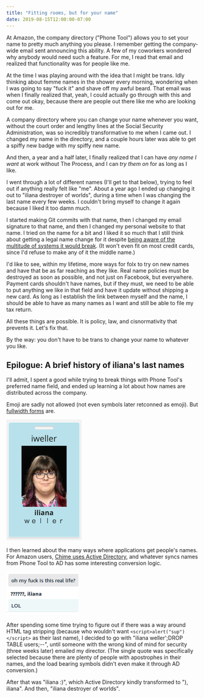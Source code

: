 ```yaml
---
title: "Fitting rooms, but for your name"
date: 2019-08-15T12:00:00-07:00
---
```


At Amazon, the company directory ("Phone Tool") allows you to set your name to pretty much anything you please. I remember getting the company-wide email sent announcing this ability. A few of my coworkers wondered why anybody would need such a feature. For me, I read that email and realized that functionality was for people like me.

At the time I was playing around with the idea that I might be trans. Idly thinking about femme names in the shower every morning, wondering when I was going to say "fuck it" and shave off my awful beard. That email was when I finally realized that, yeah, I could actually go through with this and come out okay, because there are people out there like me who are looking out for me.

A company directory where you can change your name whenever you want, without the court order and lengthy lines at the Social Security Administration, was so incredibly transformative to me when I came out. I changed my name in the directory, and a couple hours later was able to get a spiffy new badge with my spiffy new name.

And then, a year and a half later, I finally realized that I can have _any name I want_ at work without The Process, and I can _try them on_ for as long as I like.

I went through a lot of different names (I'll get to that below), trying to feel out if anything really felt like "me". About a year ago I ended up changing it out to "iliana destroyer of worlds", during a time when I was changing the last name every few weeks. I couldn't bring myself to change it again because I liked it too damn much.

I started making Git commits with that name, then I changed my email signature to that name, and then I changed my personal website to that name. I tried on the name for a bit and I liked it so much that I still think about getting a legal name change for it despite [being aware of the multitude of systems it would break][name-falsehoods]. (It won't even fit on most credit cards, since I'd refuse to make any of it the middle name.)

[name-falsehoods]: https://www.kalzumeus.com/2010/06/17/falsehoods-programmers-believe-about-names/

I'd like to see, within my lifetime, more ways for folx to try on new names and have that be as far reaching as they like. Real name policies must be destroyed as soon as possible, and not just on Facebook, but everywhere. Payment cards shouldn't have names, but if they must, we need to be able to put anything we like in that field and have it update without shipping a new card. As long as I establish the link between myself and the name, I should be able to have as many names as I want and still be able to file my tax return.

All these things are possible. It is policy, law, and cisnormativity that prevents it. Let's fix that.

By the way: you don't have to be trans to change your name to whatever you like.

## Epilogue: A brief history of iliana's last names

I'll admit, I spent a good while trying to break things with Phone Tool's preferred name field, and ended up learning a lot about how names are distributed across the company.

Emoji are sadly not allowed (not even symbols later retconned as emoji). But [fullwidth forms][fullwidth] are.

![A badge displayed in Phone Tool, reading "iliana weller" with "weller" written using full width text](ili-fullwidth.png)

[fullwidth]: https://en.wikipedia.org/wiki/Halfwidth_and_fullwidth_forms

I then learned about the many ways where applications get people's names. For Amazon users, [Chime uses Active Directory](https://docs.aws.amazon.com/chime/latest/ag/active_directory.html), and whatever syncs names from Phone Tool to AD has some interesting conversion logic.

![A message in Chime that reads "is this real life"; a reply from "??????, iliana" replying "LOL"](ili-fullwidth-chime.png)

After spending some time trying to figure out if there was a way around HTML tag stripping (because who wouldn't want `<script>alert("sup")</script>` as their last name), I decided to go with "iliana weller\';DROP TABLE users;\-\-", until someone with the wrong kind of mind for security (three weeks later) emailed my director. (The single quote was specifically selected because there are plenty of people with apostrophes in their names, and the load bearing symbols didn't even make it through AD conversion.)

After that was "iliana :)", which Active Directory kindly transformed to "), iliana". And then, "iliana destroyer of worlds".
